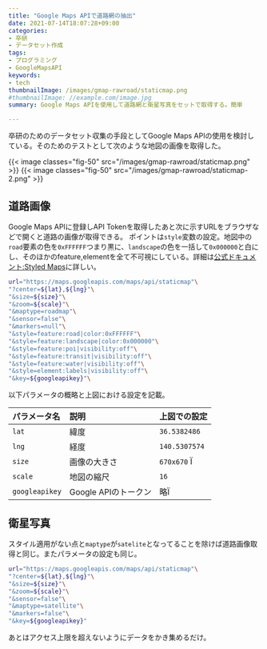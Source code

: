 ```yaml
---
title: "Google Maps APIで道路網の抽出"
date: 2021-07-14T18:07:28+09:00
categories:
- 卒研
- データセット作成
tags:
- プログラミング
- GoogleMapsAPI
keywords:
- tech
thumbnailImage: /images/gmap-rawroad/staticmap.png
#thumbnailImage: //example.com/image.jpg
summary: Google Maps APIを使用して道路網と衛星写真をセットで取得する。簡単

---
```

卒研のためのデータセット収集の手段としてGoogle Maps APIの使用を検討している。そのためのテストとして次のような地図の画像を取得した。

{{< image classes="fig-50" src="/images/gmap-rawroad/staticmap.png" >}}
{{< image classes="fig-50" src="/images/gmap-rawroad/staticmap-2.png" >}}

## 道路画像
Google Maps APIに登録しAPI Tokenを取得したあと次に示すURLをブラウザなどで開くと道路の画像が取得できる。
ポイントは`style`変数の設定。地図中の`road`要素の色を`0xFFFFFF`つまり黒に、`landscape`の色を一括して`0x000000`と白にし、そのほかのfeature,elementを全て不可視にしている。詳細は[公式ドキュメント:Styled Maps](https://developers.google.com/maps/documentation/maps-static/styling?hl=ja)に詳しい。

<!--more-->
```sh
url="https://maps.googleapis.com/maps/api/staticmap"\
"?center=${lat},${lng}"\
"&size=${size}"\
"&zoom=${scale}"\
"&maptype=roadmap"\
"&sensor=false"\
"&markers=null"\
"&style=feature:road|color:0xFFFFFF"\
"&style=feature:landscape|color:0x000000"\
"&style=feature:poi|visibility:off"\
"&style=feature:transit|visibility:off"\
"&style=feature:water|visibility:off"\
"&style=element:labels|visibility:off"\
"&key=${googleapikey}"\
```
以下パラメータの概略と上図における設定を記載。

| パラメータ名   | 説明                 | 上図での設定  |
| :------------- | :------------------- | :------------ |
| `lat`          | 緯度                 | `36.5382486`  |
| `lng`          | 経度                 | `140.5307574` |
| `size`         | 画像の大きさ         | `670x670`     Ï
| `scale`        | 地図の縮尺           | `16`          |
| `googleapikey` | Google APIのトークン | 略Ï              |


## 衛星写真
スタイル適用がない点と`maptype`が`satelite`となってることを除けば道路画像取得と同じ。またパラメータの設定も同じ。

```sh
url="https://maps.googleapis.com/maps/api/staticmap"\
"?center=${lat},${lng}"\
"&size=${size}"\
"&zoom=${scale}"\
"&sensor=false"\
"&maptype=satellite"\
"&markers=false"\
"&key=${googleapikey}"
```

あとはアクセス上限を超えないようにデータをかき集めるだけ。